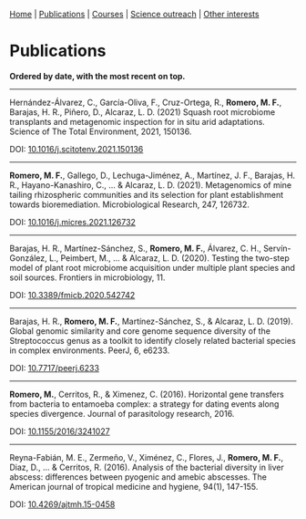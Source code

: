 [Home](https://miferg.github.io)
  | [Publications](https://miferg.github.io/publications)
  | [Courses](https://miferg.github.io/courses)
  | [Science outreach](https://miferg.github.io/outreach)
  | [Other interests](https://miferg.github.io/other)

# Publications

**Ordered by date, with the most recent on top.**

---

Hernández-Álvarez, C., García-Oliva, F., Cruz-Ortega, R., **Romero, M. F.**, Barajas, H. R., Piñero, D., Alcaraz, L. D. (2021) Squash root microbiome transplants and metagenomic inspection for in situ arid adaptations. Science of The Total Environment, 2021, 150136.

DOI: [10.1016/j.scitotenv.2021.150136](https://doi.org/10.1016/j.scitotenv.2021.150136)

---

**Romero, M. F.**, Gallego, D., Lechuga-Jiménez, A., Martínez, J. F., Barajas, H. R., Hayano-Kanashiro, C., ... & Alcaraz, L. D. (2021). Metagenomics of mine tailing rhizospheric communities and its selection for plant establishment towards bioremediation. Microbiological Research, 247, 126732.

DOI: [10.1016/j.micres.2021.126732](https://doi.org/10.1016/j.micres.2021.126732)

---

Barajas, H. R., Martínez-Sánchez, S., **Romero, M. F.**, Álvarez, C. H., Servín-González, L., Peimbert, M., ... & Alcaraz, L. D. (2020). Testing the two-step model of plant root microbiome acquisition under multiple plant species and soil sources. Frontiers in microbiology, 11.

DOI: [10.3389/fmicb.2020.542742](https://doi.org/10.3389/fmicb.2020.542742)

---

Barajas, H. R., **Romero, M. F.**, Martínez-Sánchez, S., & Alcaraz, L. D. (2019). Global genomic similarity and core genome sequence diversity of the Streptococcus genus as a toolkit to identify closely related bacterial species in complex environments. PeerJ, 6, e6233.

DOI: [10.7717/peerj.6233](https://doi.org/10.7717/peerj.6233)

---

**Romero, M.**, Cerritos, R., & Ximenez, C. (2016). Horizontal gene transfers from bacteria to entamoeba complex: a strategy for dating events along species divergence. Journal of parasitology research, 2016.

DOI: [10.1155/2016/3241027](https://doi.org/10.1155/2016/3241027)

---

Reyna-Fabián, M. E., Zermeño, V., Ximénez, C., Flores, J., **Romero, M. F.**, Diaz, D., ... & Cerritos, R. (2016). Analysis of the bacterial diversity in liver abscess: differences between pyogenic and amebic abscesses. The American journal of tropical medicine and hygiene, 94(1), 147-155.

DOI: [10.4269/ajtmh.15-0458](https://doi.org/10.4269/ajtmh.15-0458)
